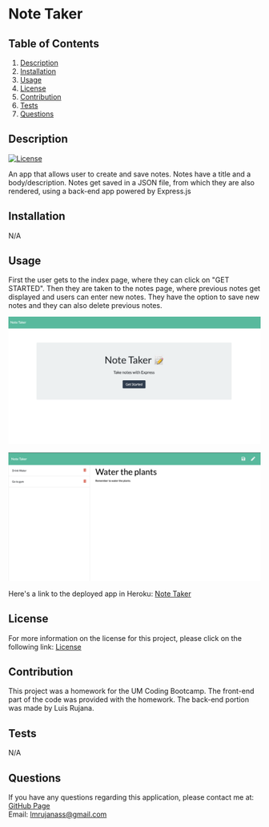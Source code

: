 # Note Taker

  ## Table of Contents
  1. [Description](#description "Description")
  2. [Installation](#installation "Installation")
  3. [Usage](#usage "Usage")
  4. [License](#license "License")
  5. [Contribution](#contribution "Contributing")
  6. [Tests](#tests "Tests")
  7. [Questions](#questions "Questions")

  ## Description
  [![License](https://img.shields.io/badge/License-Apache%202.0-blue.svg "License Badge")](https://opensource.org/licenses/Apache-2.0)

  An app that allows user to create and save notes. Notes have a title and a body/description. Notes get saved in a JSON file, from which they are also rendered, using a back-end app powered by Express.js

  ## Installation
  N/A

  ## Usage
  First the user gets to the index page, where they can click on "GET STARTED". Then they are taken to the notes page, where previous notes get displayed and users can enter new notes. They have the option to save new notes and they can also delete previous notes.

  ![Index Page](assets/index_screenshot.png)

  ![Notes Page](assets/notes_screenshot.png)

  Here's a link to the deployed app in Heroku: [Note Taker](https://cryptic-shelf-27313.herokuapp.com/)

  ## License
  For more information on the license for this project, please click on the following link:
  [License](https://opensource.org/licenses/Apache-2.0)

  ## Contribution
  This project was a homework for the UM Coding Bootcamp. The front-end part of the code was provided with the homework. The back-end portion was made by Luis Rujana.

  ## Tests
  N/A

  ## Questions
  If you have any questions regarding this application, please contact me at:  
  [GitHub Page](https://github.com/lmrujana)  
  Email: lmrujanass@gmail.com
